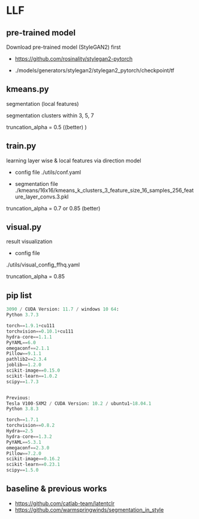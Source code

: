 # LLF

## pre-trained model

Download pre-trained model (StyleGAN2) first

- https://github.com/rosinality/stylegan2-pytorch

- ./models/generators/stylegan2/stylegan2_pytorch/checkpoint/tf

## kmeans.py

segmentation (local features)

segmentation clusters within 3, 5, 7

truncation_alpha = 0.5 ((better) )

<!-- #系数降低图像生成效果变差，但增加了样本多样性，保证分割效果 -->

## train.py

learning layer wise & local features via direction model

- config file
./utils/conf.yaml

- segmentation file
./kmeans/16x16/kmeans_k_clusters_3_feature_size_16_samples_256_feature_layer_convs.3.pkl


truncation_alpha = 0.7 or 0.85 (better) 

## visual.py

result visualization 

<!-- 可视化 -->

- config file

./utils/visual_config_ffhq.yaml

truncation_alpha = 0.85 


<!-- n_samples #样本个数 或 潜码文件 ./RFM_latentCLR/id1-i0-w600-norm301.878265-imgLoss2.196582.pt # 30 #./checkpoint/latent_code.npy  #id5_norm376.pt  #id2_norm375.pt #./checkpoint/latent_code.npy #./checkpoint/real_img/id10-i0-w1900-norm373.856293-imgLoss1.587639.pt


#系数提高图像效果变好，但降低了样本多样性


就效果而言：
层数越高，方向值需越小
层数越少，方向值需越大 -->


## pip list 

```py
3090 / CUDA Version: 11.7 / windows 10 64:
Python 3.7.3

torch==1.9.1+cu111
torchvision==0.10.1+cu111
hydra-core==1.1.1
PyYAML==6.0
omegaconf==2.1.1
Pillow==9.1.1
pathlib2==2.3.4
joblib==1.2.0
scikit-image==0.15.0
scikit-learn==1.0.2
scipy==1.7.3


Previous:
Tesla V100-SXM2 / CUDA Version: 10.2 / ubuntu1~18.04.1
Python 3.8.3

torch==1.7.1
torchvision==0.8.2
Hydra==2.5
hydra-core==1.3.2
PyYAML==5.3.1
omegaconf==2.3.0
Pillow==7.2.0
scikit-image==0.16.2
scikit-learn==0.23.1
scipy==1.5.0
```

## baseline & previous works

- https://github.com/catlab-team/latentclr
- https://github.com/warmspringwinds/segmentation_in_style


<!-- 实验
    1.添加马 --已完成
      - 只做了两个类，新增一个类没做
      - 

    2.church
      - 再做一个类 2023/3/28（已完成）

    2.添加猫
      - cat_c0-5_k30_cf16_if32 1,6,18,27,29
      - cat_c1-5_k30_cf16_if32 
         layer2: 0-2,9,20, 13-23,29
      - 暂时完成

    3.完善车，多了一个类，每一层去看，效果更好，注意trunc 0.7 or 0.85
      - 只做了两个类，新增一个类没做
      - 再做一个类 2023/3/28
